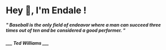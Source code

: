 <h1 title="head"> Hey 👋, I'm Endale !</h1>

**<h5><i>" Baseball is the only field of endeavor where a man can succeed three times out of ten and be considered a good performer. "</i></h5>**

*<b>___ Ted Williams ___</b>*
